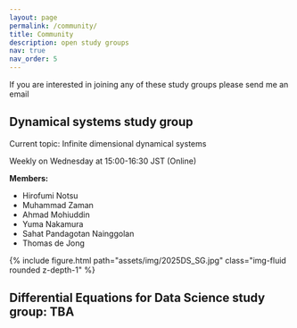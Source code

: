 ```yaml
---
layout: page
permalink: /community/
title: Community
description: open study groups
nav: true
nav_order: 5
---
```


If you are interested in joining any of these study groups please send me an email



<h2> Dynamical systems study group </h2>

Current topic: Infinite dimensional dynamical systems

Weekly on Wednesday at 15:00-16:30 JST (Online) 

**Members:**
<ul>
    <li>Hirofumi Notsu</li>
    <li>Muhammad Zaman</li>   
    <li>Ahmad Mohiuddin</li>
    <li>Yuma Nakamura</li>
    <li>Sahat Pandagotan Nainggolan</li>
    <li>Thomas de Jong</li>
</ul>

<div class="row">
    <div class="col-sm mt-3 mt-md-0">
        {% include figure.html path="assets/img/2025DS_SG.jpg" class="img-fluid rounded z-depth-1" %}
    </div>
</div>


<h2> Differential Equations for Data Science study group: TBA </h2>

